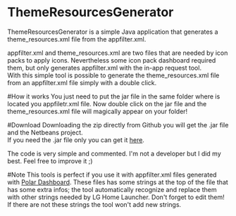 # ThemeResourcesGenerator
ThemeResourcesGenerator is a simple Java application that generates a theme_resources.xml file from the appfilter.xml.

appfilter.xml and theme_resources.xml are two files that are needed by icon packs to apply icons. Nevertheless some icon pack dashboard required them, but only generates appfilter.xml with the in-app request tool.<br>
With this simple tool is possible to generate the theme_resources.xml file from an appfilter.xml file simply with a double click.

#How it works
You just need to put the jar file in the same folder where is located you appfiletr.xml file. Now double click on the jar file and the theme_resources.xml file will magically appear on your folder!

#Download
Downloading the zip directly from Github you will get the .jar file and the Netbeans project.<br>
If you need the .jar file only you can get it <a href="https://mega.nz/#!AU4WUSyC">here</a>.

The code is very simple and commented. I'm not a developer but I did my best. Feel free to improve it ;)

#Note
This tools is perfect if you use it with appfilter.xml files generated with <a href="https://github.com/afollestad/polar-dashboard">Polar Dashboard</a>. These files has some strings at the top of the file that has some extra infos; the tool automatically recognize and replace them with other strings needed by LG Home Launcher. Don't forget to edit them!<br>
If there are not these strings the tool won't add new strings.
